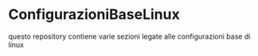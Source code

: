 # ConfigurazioniBaseLinux
questo repository contiene varie sezioni legate alle configurazioni base di linux 
